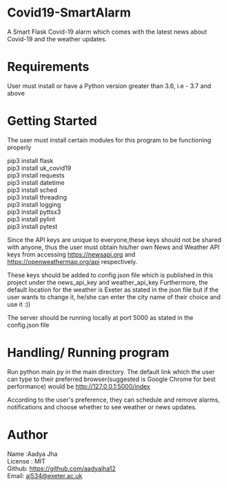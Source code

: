 # Covid19-SmartAlarm
A Smart Flask Covid-19 alarm which comes with the latest news about Covid-19 and the weather updates.

# Requirements
User must install or have a Python version greater than 3.6, i.e - 3.7 and above

# Getting Started
The user must install certain modules for this program to be functioning properly

pip3 install flask <br>
pip3 install uk_covid19 <br>
pip3 install requests <br>
pip3 install datetime <br>
pip3 install sched <br>
pip3 install threading <br>
pip3 install logging <br>
pip3 install pyttsx3 <br>
pip3 install pylint <br>
pip3 install pytest <br>

Since the API keys are unique to everyone,these keys should not be shared with anyone, thus the user must obtain his/her own News and Weather API keys from accessing https://newsapi.org and https://openweathermap.org/api respectively.

These keys should be added to config.json file which is published in this project under the news_api_key and weather_api_key
Furthermore, the default location for the weather is Exeter as stated in the json file but if the user wants to change it, he/she can enter the city name of their choice and use it :))

The server should be running locally at port 5000 as stated in the config.json file

# Handling/ Running program
Run python main.py in the main directory. The default link which the user can type to their preferred browser(suggested is Google Chrome for best performance) would be http://127.0.0.1:5000/index

According to the user's preference, they can schedule and remove alarms, notifications and choose whether to see weather or news updates.

# Author
Name :Aadya Jha <br>
License : MIT <br>
Github: https://github.com/aadyajha12 <br>
Email: aj534@exeter.ac.uk
